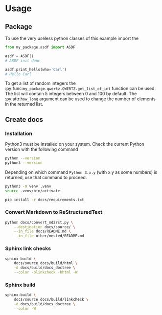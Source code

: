 # Usage

## Package

To use the very useless python classes of this example import the

```python
from my_package.asdf import ASDF

asdf = ASDF()
# ASDF init done

asdf.print_hello(who='Carl')
# Hello Carl
```

To get a list of random integers the
:py:func:`my_package.qwertz.QWERTZ.get_list_of_int` function can be used. The list
will contain 5 integers between 0 and 100 by default. The :py:attr:`how_long`
argument can be used to change the number of elements in the returned list.

## Create docs

### Installation

Python3 must be installed on your system. Check the current Python version
with the following command

```bash
python --version
python3 --version
```

Depending on which command `Python 3.x.y` (with x.y as some numbers) is
returned, use that command to proceed.

```bash
python3 -m venv .venv
source .venv/bin/activate

pip install -r docs/requirements.txt
```

### Convert Markdown to ReStructuredText

```bash
python docs/convert_md2rst.py \
	--destination docs/source/ \
	--in_file docs/README.md \
	--in_file other/nested/README.md
```

### Sphinx link checks

```bash
sphinx-build \
	docs/source docs/build/html \
	-d docs/build/docs_doctree \
	--color -blinkcheck -bhtml -W
```

### Sphinx build

```bash
sphinx-build \
	docs/source docs/build/linkcheck \
	-d docs/build/docs_doctree \
    --color -W
```
